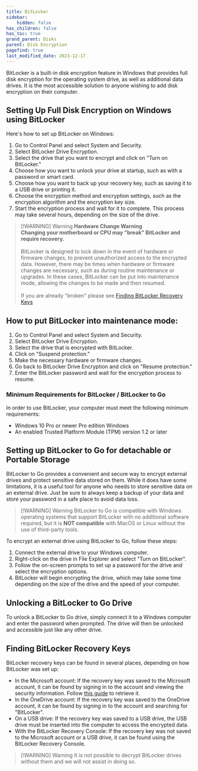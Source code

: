 ```yaml
---
title: BitLocker
sidebar:
    hidden: false
has_children: false
has_toc: true
grand_parent: Disks
parent: Disk Encryption
pagefind: true
last_modified_date: 2023-12-17
---
```



BitLocker is a built-in disk encryption feature in Windows that provides full disk encryption for the operating system drive, as well as additional data drives. It is the most accessible solution to anyone wishing to add disk encryption on their computer.

## Setting Up Full Disk Encryption on Windows using BitLocker
Here's how to set up BitLocker on Windows:

1. Go to Control Panel and select System and Security.
2. Select BitLocker Drive Encryption.
3. Select the drive that you want to encrypt and click on "Turn on BitLocker."
4. Choose how you want to unlock your drive at startup, such as with a password or smart card.
5. Choose how you want to back up your recovery key, such as saving it to a USB drive or printing it.
6. Choose the encryption method and encryption settings, such as the encryption algorithm and the encryption key size.
7. Start the encryption process and wait for it to complete. This process may take several hours, depending on the size of the drive.

> [!WARNING] Warning
> **Hardware Change Warning**<br>
> **Changing your motherboard or CPU may "break" BitLocker and require recovery.**<br>
> <br>
> BitLocker is designed to lock down in the event of hardware or firmware changes, to prevent unauthorized access to the encrypted data. However, there may be times when hardware or firmware changes are necessary, such as during routine maintenance or upgrades. In these cases, BitLocker can be put into maintenance mode, allowing the changes to be made and then resumed.<br>
> <br>
> If you are already "broken" please see [Finding BitLocker Recovery Keys](#finding-bitlocker-recovery-keys)

## How to put BitLocker into maintenance mode:

1. Go to Control Panel and select System and Security.
2. Select BitLocker Drive Encryption.
3. Select the drive that is encrypted with BitLocker.
4. Click on "Suspend protection."
5. Make the necessary hardware or firmware changes.
6. Go back to BitLocker Drive Encryption and click on "Resume protection."
7. Enter the BitLocker password and wait for the encryption process to resume.

### Minimum Requirements for BitLocker / BitLocker to Go

In order to use BitLocker, your computer must meet the following minimum requirements:

* Windows 10 Pro or newer Pro edition Windows
* An enabled Trusted Platform Module (TPM) version 1.2 or later

## Setting up BitLocker to Go for detachable or Portable Storage

BitLocker to Go provides a convenient and secure way to encrypt external drives and protect sensitive data stored on them. While it does have some limitations, it is a useful tool for anyone who needs to store sensitive data on an external drive. Just be sure to always keep a backup of your data and store your password in a safe place to avoid data loss.

> [!WARNING] Warning
> BitLocker to Go is compatible with Windows operating systems that support BitLocker with no additional software required, but it is **NOT compatible** with MacOS or Linux without the use of third-party tools.

To encrypt an external drive using BitLocker to Go, follow these steps:

1. Connect the external drive to your Windows computer.
2. Right-click on the drive in File Explorer and select "Turn on BitLocker".
3. Follow the on-screen prompts to set up a password for the drive and select the encryption options.
4. BitLocker will begin encrypting the drive, which may take some time depending on the size of the drive and the speed of your computer.

## Unlocking a BitLocker to Go Drive

To unlock a BitLocker to Go drive, simply connect it to a Windows computer and enter the password when prompted. The drive will then be unlocked and accessible just like any other drive.

## Finding BitLocker Recovery Keys 

BitLocker recovery keys can be found in several places, depending on how BitLocker was set up:

- In the Microsoft account: If the recovery key was saved to the Microsoft account, it can be found by signing in to the account and viewing the security information. Follow [this guide](https://support.microsoft.com/en-us/windows/finding-your-bitlocker-recovery-key-in-windows-6b71ad27-0b89-ea08-f143-056f5ab347d6) to retrieve it.
- In the OneDrive account: If the recovery key was saved to the OneDrive account, it can be found by signing in to the account and searching for "BitLocker".
- On a USB drive: If the recovery key was saved to a USB drive, the USB drive must be inserted into the computer to access the encrypted data.
- With the BitLocker Recovery Console: If the recovery key was not saved to the Microsoft account or a USB drive, it can be found using the BitLocker Recovery Console.

> [!WARNING] Warning
> It is not possible to decrypt BitLocker drives without them and we will not assist in doing so.
